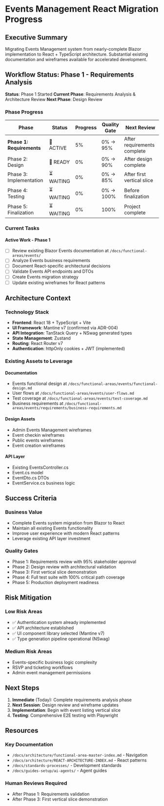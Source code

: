 # Events Management React Migration Progress
<!-- Last Updated: 2025-08-24 -->
<!-- Version: 1.0 -->
<!-- Owner: Orchestrator Agent -->
<!-- Status: Active -->

## Executive Summary

Migrating Events Management system from nearly-complete Blazor implementation to React + TypeScript architecture. Substantial existing documentation and wireframes available for accelerated development.

## Workflow Status: Phase 1 - Requirements Analysis

**Status**: Phase 1 Started
**Current Phase**: Requirements Analysis & Architecture Review
**Next Phase**: Design Review

### Phase Progress

| Phase | Status | Progress | Quality Gate | Next Review |
|-------|--------|----------|--------------|-------------|
| **Phase 1: Requirements** | 🚀 ACTIVE | 5% | 0% → 95% | After requirements complete |
| Phase 2: Design | 🏃 READY | 0% | 0% → 90% | After design complete |
| Phase 3: Implementation | ⏳ WAITING | 0% | 0% → 85% | After first vertical slice |
| Phase 4: Testing | ⏳ WAITING | 0% | 0% → 100% | Before finalization |
| Phase 5: Finalization | ⏳ WAITING | 0% | 100% | Project complete |

### Current Tasks

#### Active Work - Phase 1
- [ ] Review existing Blazor Events documentation at `/docs/functional-areas/events/`
- [ ] Analyze Events business requirements
- [ ] Document React-specific architectural decisions
- [ ] Validate Events API endpoints and DTOs
- [ ] Create Events migration strategy
- [ ] Update existing wireframes for React patterns

## Architecture Context

### Technology Stack
- **Frontend**: React 18 + TypeScript + Vite
- **UI Framework**: Mantine v7 (confirmed via ADR-004)
- **API Integration**: TanStack Query + NSwag generated types
- **State Management**: Zustand
- **Routing**: React Router v7
- **Authentication**: httpOnly cookies + JWT (implemented)

### Existing Assets to Leverage

#### Documentation
- Events functional design at `/docs/functional-areas/events/functional-design.md`
- User flows at `/docs/functional-areas/events/user-flows.md`
- Test coverage at `/docs/functional-areas/events/test-coverage.md`
- Business requirements at `/docs/functional-areas/events/requirements/business-requirements.md`

#### Design Assets
- Admin Events Management wireframes
- Event checkin wireframes
- Public events wireframes
- Event creation wireframes

#### API Layer
- Existing EventsController.cs
- Event.cs model
- EventDto.cs DTOs
- EventService.cs business logic

## Success Criteria

### Business Value
- Complete Events system migration from Blazor to React
- Maintain all existing Events functionality
- Improve user experience with modern React patterns
- Leverage existing API layer investment

### Quality Gates
- Phase 1: Requirements review with 95% stakeholder approval
- Phase 2: Design review with architectural validation
- Phase 3: First vertical slice demonstration
- Phase 4: Full test suite with 100% critical path coverage
- Phase 5: Production deployment readiness

## Risk Mitigation

### Low Risk Areas
- ✅ Authentication system already implemented
- ✅ API architecture established
- ✅ UI component library selected (Mantine v7)
- ✅ Type generation pipeline operational (NSwag)

### Medium Risk Areas
- Events-specific business logic complexity
- RSVP and ticketing workflows
- Admin event management permissions

## Next Steps

1. **Immediate** (Today): Complete requirements analysis phase
2. **Next Session**: Design review and wireframe updates
3. **Implementation**: Begin with event listing vertical slice
4. **Testing**: Comprehensive E2E testing with Playwright

## Resources

### Key Documentation
- `/docs/architecture/functional-area-master-index.md` - Navigation
- `/docs/architecture/REACT-ARCHITECTURE-INDEX.md` - React patterns
- `/docs/standards-processes/` - Development standards
- `/docs/guides-setup/ai-agents/` - Agent guides

### Human Reviews Required
- After Phase 1: Requirements validation
- After Phase 3: First vertical slice demonstration
